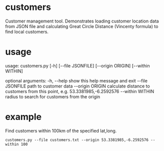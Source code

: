 # customers
Customer management tool.  Demonstrates loading customer location data from JSON file and calculating Great Circle Distance (Vincenty formula) to find local customers.

# usage
usage: customers.py [-h] [--file JSONFILE] [--origin ORIGIN] [--within WITHIN]

optional arguments:
  -h, --help       show this help message and exit
  --file JSONFILE  path to customer data
  --origin ORIGIN  calculate distance to customers from this point, e.g.
                   53.3381985,-6.2592576
  --within WITHIN  radius to search for customers from the origin
  
# example
Find customers within 100km of the specified lat,long.
```
customers.py --file customers.txt --origin 53.3381985,-6.2592576 --within 100
```
